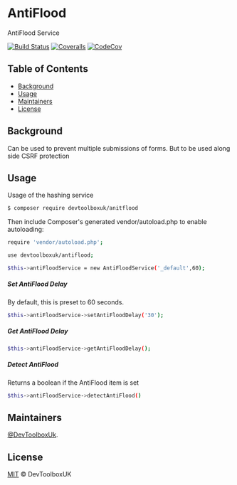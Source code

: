 # AntiFlood
AntiFlood Service

[![Build Status](https://api.travis-ci.org/devtoolboxuk/antiflood.svg?branch=master)](https://travis-ci.org/devtoolboxuk/antiflood)
[![Coveralls](https://coveralls.io/repos/github/devtoolboxuk/antiflood/badge.svg?branch=master)](https://coveralls.io/github/devtoolboxuk/antiflood?branch=master)
[![CodeCov](https://codecov.io/gh/devtoolboxuk/antiflood/branch/master/graph/badge.svg)](https://codecov.io/gh/devtoolboxuk/antiflood)


## Table of Contents

- [Background](#Background)
- [Usage](#Usage)
- [Maintainers](#Maintainers)
- [License](#License)

## Background

Can be used to prevent multiple submissions of forms. But to be used along side CSRF protection

## Usage

Usage of the hashing service

```sh
$ composer require devtoolboxuk/anitflood
```

Then include Composer's generated vendor/autoload.php to enable autoloading:

```sh
require 'vendor/autoload.php';
```

```sh
use devtoolboxuk/antiflood;

$this->antiFloodService = new AntiFloodService('_default',60);
```


##### Set AntiFlood Delay
By default, this is preset to 60 seconds.
```sh
$this->antiFloodService->setAntiFloodDelay('30');
```

##### Get AntiFlood Delay
```sh 
$this->antiFloodService->getAntiFloodDelay();
```

##### Detect AntiFlood

Returns a boolean if the AntiFlood item is set

```sh
$this->antiFloodService->detectAntiFlood()
```


## Maintainers

[@DevToolboxUk](https://github.com/DevToolBoxUk).


## License

[MIT](LICENSE) © DevToolboxUK